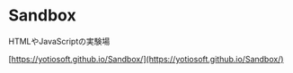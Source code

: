 # Sandbox
HTMLやJavaScriptの実験場

[https://yotiosoft.github.io/Sandbox/](https://yotiosoft.github.io/Sandbox/)

